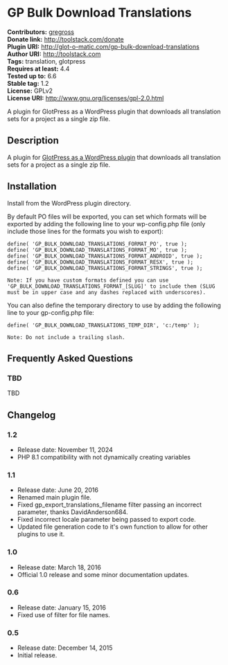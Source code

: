# GP Bulk Download Translations #
**Contributors:** [gregross](https://profiles.wordpress.org/gregross/)  
**Donate link:** http://toolstack.com/donate  
**Plugin URI:** http://glot-o-matic.com/gp-bulk-download-translations  
**Author URI:** http://toolstack.com  
**Tags:** translation, glotpress  
**Requires at least:** 4.4  
**Tested up to:** 6.6  
**Stable tag:** 1.2  
**License:** GPLv2  
**License URI:** http://www.gnu.org/licenses/gpl-2.0.html  

A plugin for GlotPress as a WordPress plugin that downloads all translation sets for a project as a single zip file.

## Description ##

A plugin for [GlotPress as a WordPress plugin](https://github.com/GlotPress/GlotPress-WP) that downloads all translation sets for a project as a single zip file.

## Installation ##

Install from the WordPress plugin directory.

By default PO files will be exported, you can set which formats will be exported by adding the following line to your wp-config.php file (only include those lines for the formats you wish to export):

	define( 'GP_BULK_DOWNLOAD_TRANSLATIONS_FORMAT_PO', true );
	define( 'GP_BULK_DOWNLOAD_TRANSLATIONS_FORMAT_MO', true );
	define( 'GP_BULK_DOWNLOAD_TRANSLATIONS_FORMAT_ANDROID', true );
	define( 'GP_BULK_DOWNLOAD_TRANSLATIONS_FORMAT_RESX', true );
	define( 'GP_BULK_DOWNLOAD_TRANSLATIONS_FORMAT_STRINGS', true );

	Note: If you have custom formats defined you can use 'GP_BULK_DOWNLOAD_TRANSLATIONS_FORMAT_[SLUG]' to include them (SLUG must be in upper case and any dashes replaced with underscores).

You can also define the temporary directory to use by adding the following line to your gp-config.php file:

	define( 'GP_BULK_DOWNLOAD_TRANSLATIONS_TEMP_DIR', 'c:/temp' );

	Note: Do not include a trailing slash.

## Frequently Asked Questions ##

### TBD ###

TBD

## Changelog ##
### 1.2 ###
* Release date: November 11, 2024
* PHP 8.1 compatibility with not dynamically creating variables

### 1.1 ###
* Release date: June 20, 2016
* Renamed main plugin file.
* Fixed gp_export_translations_filename filter passing an incorrect parameter, thanks DavidAnderson684.
* Fixed incorrect locale parameter being passed to export code.
* Updated file generation code to it's own function to allow for other plugins to use it.

### 1.0 ###
* Release date: March 18, 2016
* Official 1.0 release and some minor documentation updates.

### 0.6 ###
* Release date: January 15, 2016
* Fixed use of filter for file names.

### 0.5 ###
* Release date: December 14, 2015
* Initial release.
